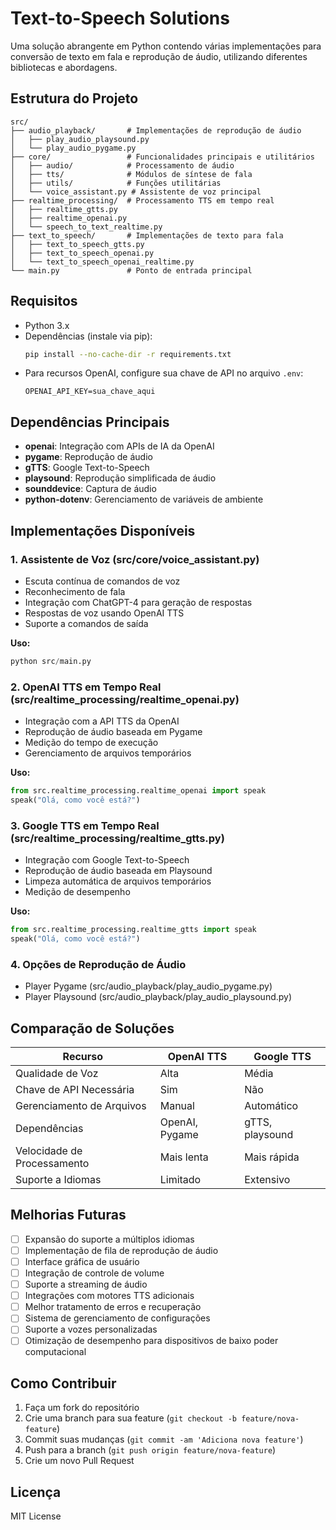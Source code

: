 # Text-to-Speech Solutions

Uma solução abrangente em Python contendo várias implementações para conversão de texto em fala e reprodução de áudio, utilizando diferentes bibliotecas e abordagens.

## Estrutura do Projeto

```
src/
├── audio_playback/       # Implementações de reprodução de áudio
│   ├── play_audio_playsound.py
│   └── play_audio_pygame.py
├── core/                 # Funcionalidades principais e utilitários
│   ├── audio/            # Processamento de áudio
│   ├── tts/              # Módulos de síntese de fala
│   ├── utils/            # Funções utilitárias
│   └── voice_assistant.py # Assistente de voz principal
├── realtime_processing/  # Processamento TTS em tempo real
│   ├── realtime_gtts.py
│   ├── realtime_openai.py
│   └── speech_to_text_realtime.py
├── text_to_speech/       # Implementações de texto para fala
│   ├── text_to_speech_gtts.py
│   ├── text_to_speech_openai.py
│   └── text_to_speech_openai_realtime.py
└── main.py               # Ponto de entrada principal
```

## Requisitos

- Python 3.x
- Dependências (instale via pip):
  ```bash
  pip install --no-cache-dir -r requirements.txt
  ```
- Para recursos OpenAI, configure sua chave de API no arquivo `.env`:
  ```
  OPENAI_API_KEY=sua_chave_aqui
  ```

## Dependências Principais

- **openai**: Integração com APIs de IA da OpenAI
- **pygame**: Reprodução de áudio
- **gTTS**: Google Text-to-Speech
- **playsound**: Reprodução simplificada de áudio
- **sounddevice**: Captura de áudio
- **python-dotenv**: Gerenciamento de variáveis de ambiente

## Implementações Disponíveis

### 1. Assistente de Voz (src/core/voice_assistant.py)
- Escuta contínua de comandos de voz
- Reconhecimento de fala
- Integração com ChatGPT-4 para geração de respostas
- Respostas de voz usando OpenAI TTS
- Suporte a comandos de saída

**Uso:**
```python
python src/main.py
```

### 2. OpenAI TTS em Tempo Real (src/realtime_processing/realtime_openai.py)
- Integração com a API TTS da OpenAI
- Reprodução de áudio baseada em Pygame
- Medição do tempo de execução
- Gerenciamento de arquivos temporários

**Uso:**
```python
from src.realtime_processing.realtime_openai import speak
speak("Olá, como você está?")
```

### 3. Google TTS em Tempo Real (src/realtime_processing/realtime_gtts.py)
- Integração com Google Text-to-Speech
- Reprodução de áudio baseada em Playsound
- Limpeza automática de arquivos temporários
- Medição de desempenho

**Uso:**
```python
from src.realtime_processing.realtime_gtts import speak
speak("Olá, como você está?")
```

### 4. Opções de Reprodução de Áudio
- Player Pygame (src/audio_playback/play_audio_pygame.py)
- Player Playsound (src/audio_playback/play_audio_playsound.py)

## Comparação de Soluções

| Recurso               | OpenAI TTS          | Google TTS           |
|-----------------------|--------------------|--------------------|
| Qualidade de Voz      | Alta               | Média               |
| Chave de API Necessária| Sim                | Não                 |
| Gerenciamento de Arquivos| Manual           | Automático          |
| Dependências          | OpenAI, Pygame     | gTTS, playsound     |
| Velocidade de Processamento| Mais lenta     | Mais rápida         |
| Suporte a Idiomas     | Limitado           | Extensivo           |

## Melhorias Futuras

- [ ] Expansão do suporte a múltiplos idiomas
- [ ] Implementação de fila de reprodução de áudio
- [ ] Interface gráfica de usuário
- [ ] Integração de controle de volume
- [ ] Suporte a streaming de áudio
- [ ] Integrações com motores TTS adicionais
- [ ] Melhor tratamento de erros e recuperação
- [ ] Sistema de gerenciamento de configurações
- [ ] Suporte a vozes personalizadas
- [ ] Otimização de desempenho para dispositivos de baixo poder computacional

## Como Contribuir

1. Faça um fork do repositório
2. Crie uma branch para sua feature (`git checkout -b feature/nova-feature`)
3. Commit suas mudanças (`git commit -am 'Adiciona nova feature'`)
4. Push para a branch (`git push origin feature/nova-feature`)
5. Crie um novo Pull Request

## Licença

MIT License
